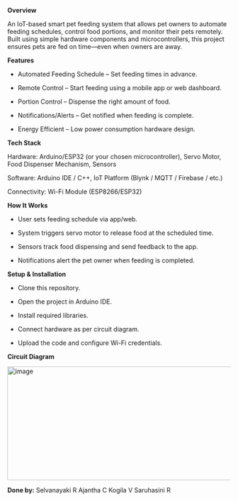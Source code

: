 **Overview**

An IoT-based smart pet feeding system that allows pet owners to automate feeding schedules, control food portions, and monitor their pets remotely. Built using simple hardware components and microcontrollers, this project ensures pets are fed on time—even when owners are away.

**Features**

- Automated Feeding Schedule – Set feeding times in advance.

- Remote Control – Start feeding using a mobile app or web dashboard.

- Portion Control – Dispense the right amount of food.

- Notifications/Alerts – Get notified when feeding is complete.

- Energy Efficient – Low power consumption hardware design.

**Tech Stack**

Hardware: Arduino/ESP32 (or your chosen microcontroller), Servo Motor, Food Dispenser Mechanism, Sensors

Software: Arduino IDE / C++, IoT Platform (Blynk / MQTT / Firebase / etc.)

Connectivity: Wi-Fi Module (ESP8266/ESP32)

**How It Works**

- User sets feeding schedule via app/web.

- System triggers servo motor to release food at the scheduled time.

- Sensors track food dispensing and send feedback to the app.

- Notifications alert the pet owner when feeding is completed.

**Setup & Installation**

- Clone this repository.

- Open the project in Arduino IDE.

- Install required libraries.

- Connect hardware as per circuit diagram.

- Upload the code and configure Wi-Fi credentials.

**Circuit Diagram**

<img width="556" height="256" alt="image" src="https://github.com/user-attachments/assets/3b6089f0-2eb8-48dd-9eb2-9dc0ec6979f5" />


**Done by:**
Selvanayaki R 
Ajantha C
Kogila V 
Saruhasini R

